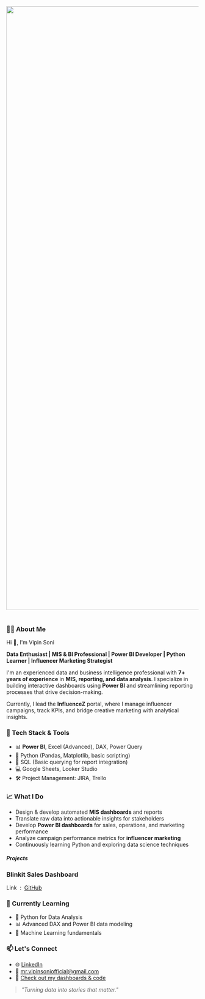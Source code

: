 <div align="center">
 
<img src="https://user-images.githubusercontent.com/74038190/221352995-5ac18bdf-1a19-4f99-bbb6-77559b220470.gif" width="1580">
<br><br>

</div>

### 👨‍💻 About Me

Hi 👋, I'm Vipin Soni

**Data Enthusiast | MIS & BI Professional | Power BI Developer | Python Learner | Influencer Marketing Strategist**

I'm an experienced data and business intelligence professional with **7+ years of experience** in **MIS, reporting, and data analysis**. I specialize in building interactive dashboards using **Power BI** and streamlining reporting processes that drive decision-making.

Currently, I lead the **InfluenceZ** portal, where I manage influencer campaigns, track KPIs, and bridge creative marketing with analytical insights.

### 🚀 Tech Stack & Tools

- 📊 **Power BI**, Excel (Advanced), DAX, Power Query  
- 🐍 Python (Pandas, Matplotlib, basic scripting)
- 📁 SQL (Basic querying for report integration)
- 💻 Google Sheets, Looker Studio
- 🛠️ Project Management: JIRA, Trello

### 📈 What I Do

- Design & develop automated **MIS dashboards** and reports
- Translate raw data into actionable insights for stakeholders
- Develop **Power BI dashboards** for sales, operations, and marketing performance
- Analyze campaign performance metrics for **influencer marketing**
- Continuously learning Python and exploring data science techniques

##### Projects

### **Blinkit Sales Dashboard**

Link&nbsp;&nbsp;:&nbsp;&nbsp;[GitHub](https://github.com/VipinSoni-Git)

### 🌱 Currently Learning

- 🐍 Python for Data Analysis
- 📊 Advanced DAX and Power BI data modeling
- 🧠 Machine Learning fundamentals

### 📫 Let's Connect

- 🌐 [LinkedIn](https://www.linkedin.com/in/er-vipinsoni/)
- 📧 mr.vipinsoniofficial@gmail.com
- 🧰 [Check out my dashboards & code](https://github.com/VipinSoni-Git)

> *"Turning data into stories that matter."*
